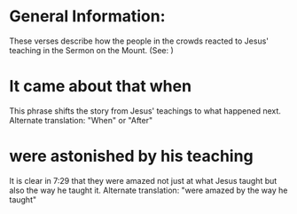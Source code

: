 
# General Information:
These verses describe how the people in the crowds reacted to Jesus' teaching in the Sermon on the Mount. (See: )

# It came about that when
This phrase shifts the story from Jesus' teachings to what happened next. Alternate translation: "When" or "After"

# were astonished by his teaching
It is clear in 7:29 that they were amazed not just at what Jesus taught but also the way he taught it. Alternate translation: "were amazed by the way he taught"